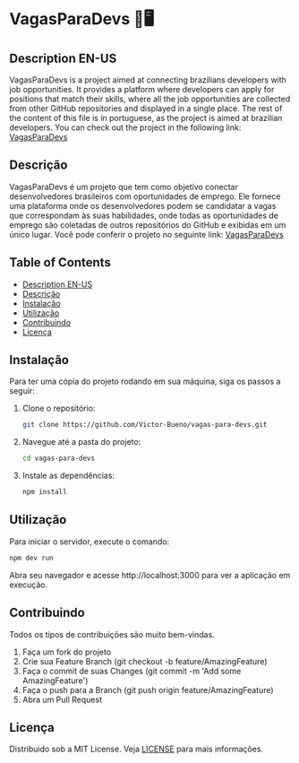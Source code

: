 # VagasParaDevs 🎯🖥️

## Description EN-US
VagasParaDevs is a project aimed at connecting brazilians developers with job opportunities. It provides a platform where developers can apply for positions that match their skills, where all the job opportunities are collected from other GitHub repositories and displayed in a single place.
The rest of the content of this file is in portuguese, as the project is aimed at brazilian developers.
You can check out the project in the following link: [VagasParaDevs](https://vagas-para-devs.vercel.app/)

## Descrição
VagasParaDevs é um projeto que tem como objetivo conectar desenvolvedores brasileiros com oportunidades de emprego. Ele fornece uma plataforma onde os desenvolvedores podem se candidatar a vagas que correspondam às suas habilidades, onde todas as oportunidades de emprego são coletadas de outros repositórios do GitHub e exibidas em um único lugar.
Você pode conferir o projeto no seguinte link: [VagasParaDevs](https://vagas-para-devs.vercel.app/)

## Table of Contents
- [Description EN-US](#description-en-us)
- [Descrição](#descrição)
- [Instalação](#instalação)
- [Utilização](#utilização)
- [Contribuindo](#contribuindo)
- [Licença](#licença)

## Instalação
Para ter uma cópia do projeto rodando em sua máquina, siga os passos a seguir:

1. Clone o repositório:
   ```sh
   git clone https://github.com/Victor-Bueno/vagas-para-devs.git
   ```

2. Navegue até a pasta do projeto:
   ```sh
   cd vagas-para-devs
   ```

3. Instale as dependências:
   ```sh
   npm install
   ```

## Utilização
Para iniciar o servidor, execute o comando:
   ```sh
   npm dev run
   ```
Abra seu navegador e acesse http://localhost:3000 para ver a aplicação em execução.

## Contribuindo
Todos os tipos de contribuições são muito bem-vindas.

1. Faça um fork do projeto
2. Crie sua Feature Branch (git checkout -b feature/AmazingFeature)
3. Faça o commit de suas Changes (git commit -m 'Add some AmazingFeature')
4. Faça o push para a Branch (git push origin feature/AmazingFeature)
5. Abra um Pull Request

## Licença
Distribuido sob a MIT License. Veja [LICENSE](LICENSE) para mais informações.